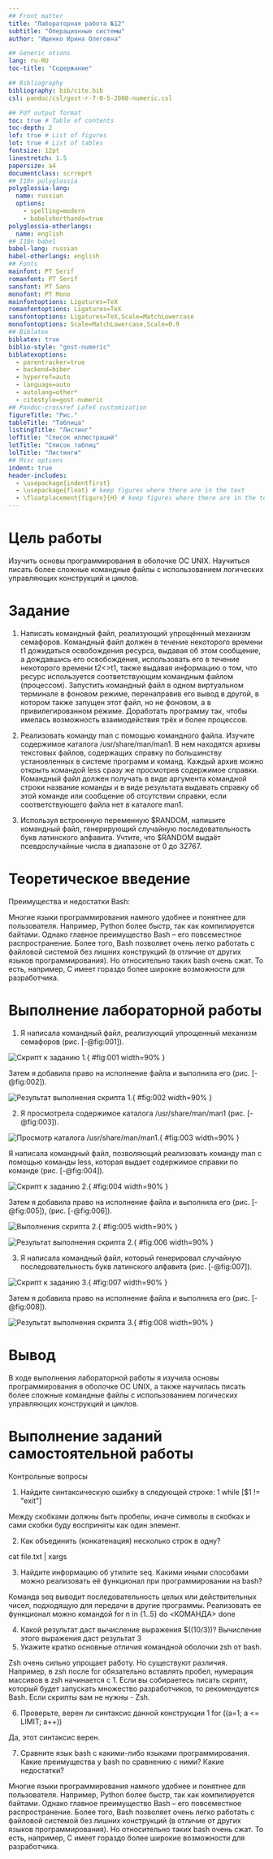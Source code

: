 ```yaml
---
## Front matter
title: "Лабораторная работа №12"
subtitle: "Операционные системы"
author: "Ищенко Ирина Олеговна"

## Generic otions
lang: ru-RU
toc-title: "Содержание"

## Bibliography
bibliography: bib/cite.bib
csl: pandoc/csl/gost-r-7-0-5-2008-numeric.csl

## Pdf output format
toc: true # Table of contents
toc-depth: 2
lof: true # List of figures
lot: true # List of tables
fontsize: 12pt
linestretch: 1.5
papersize: a4
documentclass: scrreprt
## I18n polyglossia
polyglossia-lang:
  name: russian
  options:
	- spelling=modern
	- babelshorthands=true
polyglossia-otherlangs:
  name: english
## I18n babel
babel-lang: russian
babel-otherlangs: english
## Fonts
mainfont: PT Serif
romanfont: PT Serif
sansfont: PT Sans
monofont: PT Mono
mainfontoptions: Ligatures=TeX
romanfontoptions: Ligatures=TeX
sansfontoptions: Ligatures=TeX,Scale=MatchLowercase
monofontoptions: Scale=MatchLowercase,Scale=0.9
## Biblatex
biblatex: true
biblio-style: "gost-numeric"
biblatexoptions:
  - parentracker=true
  - backend=biber
  - hyperref=auto
  - language=auto
  - autolang=other*
  - citestyle=gost-numeric
## Pandoc-crossref LaTeX customization
figureTitle: "Рис."
tableTitle: "Таблица"
listingTitle: "Листинг"
lofTitle: "Список иллюстраций"
lotTitle: "Список таблиц"
lolTitle: "Листинги"
## Misc options
indent: true
header-includes:
  - \usepackage{indentfirst}
  - \usepackage{float} # keep figures where there are in the text
  - \floatplacement{figure}{H} # keep figures where there are in the text
---
```


# Цель работы

Изучить основы программирования в оболочке ОС UNIX. Научиться писать более
сложные командные файлы с использованием логических управляющих конструкций
и циклов.

# Задание

1. Написать командный файл, реализующий упрощённый механизм семафоров. Командный файл должен в течение некоторого времени t1 дожидаться освобождения ресурса, выдавая об этом сообщение, а дождавшись его освобождения, использовать его в течение некоторого времени t2<>t1, также выдавая информацию о том, что ресурс используется соответствующим командным файлом (процессом). Запустить командный файл в одном виртуальном терминале в фоновом режиме, перенаправив его вывод в другой, в котором также запущен этот файл, но не фоновом, а в привилегированном режиме. Доработать программу так, чтобы имелась возможность взаимодействия трёх и более процессов.

2. Реализовать команду man с помощью командного файла. Изучите содержимое каталога /usr/share/man/man1. В нем находятся архивы текстовых файлов, содержащих справку по большинству установленных в системе программ и команд. Каждый архив можно открыть командой less сразу же просмотрев содержимое справки. Командный файл должен получать в виде аргумента командной строки название команды и в виде результата выдавать справку об этой команде или сообщение об отсутствии справки, если соответствующего файла нет в каталоге man1.

3. Используя встроенную переменную $RANDOM, напишите командный файл, генерирующий случайную последовательность букв латинского алфавита. Учтите, что $RANDOM выдаёт псевдослучайные числа в диапазоне от 0 до 32767.

# Теоретическое введение

Преимущества и недостатки Bash:

Многие языки программирования намного удобнее и понятнее для пользователя. Например, Python более быстр, так как компилируется байтами. Однако главное преимущество Bash – его повсеместное распространение. Более того, Bash позволяет очень легко работать с файловой системой без лишних конструкций (в отличие от других языков программирования). Но относительно таких bash очень сжат. То есть, например, C имеет гораздо более широкие возможности для разработчика.

# Выполнение лабораторной работы

1. Я написала командный файл, реализующий упрощенный механизм семафоров (рис. [-@fig:001]).

![Скрипт к заданию 1.](image/1.png){ #fig:001 width=90% }

Затем я добавила право на исполнение файла и выполнила его (рис. [-@fig:002]).

![Результат выполнения скрипта 1.](image/2.png){ #fig:002 width=90% }

2. Я просмотрела содержимое каталога /usr/share/man/man1 (рис. [-@fig:003]).

![Просмотр каталога /usr/share/man/man1.](image/3.png){ #fig:003 width=90% }

Я написала командный файл, позволяющий реализовать команду man с помощью команды less, которая выдает содержимое справки по команде (рис. [-@fig:004]).

![Скрипт к заданию 2.](image/4.png){ #fig:004 width=90% }

Затем я добавила право на исполнение файла и выполнила его (рис. [-@fig:005]), (рис. [-@fig:006]).

![Выполнения скрипта 2.](image/5.png){ #fig:005 width=90% }

![Результат выполнения скрипта 2.](image/6.png){ #fig:006 width=90% }

3. Я написала командный файл, который генерировал случайную последовательность букв латинского алфавита (рис. [-@fig:007]).

![Скрипт к заданию 3.](image/7.png){ #fig:007 width=90% }

Затем я добавила право на исполнение файла и выполнила его (рис. [-@fig:008]).

![Результат выполнения скрипта 3.](image/8.png){ #fig:008 width=90% }

# Вывод

В ходе выполнения лабораторной работы я изучила основы программирования в оболочке ОС UNIX, а также научилась писать более сложные командные файлы с использованием логических управляющих конструкций и циклов. 

# Выполнение заданий самостоятельной работы 

Контрольные вопросы

1.	Найдите синтаксическую ошибку в следующей строке: 1 while [$1 != "exit"]

Между скобками должны быть пробелы, иначе символы в скобках и сами скобки буду восприняты как один элемент.

2.	Как объединить (конкатенация) несколько строк в одну?

cat file.txt | xargs 

3.	Найдите информацию об утилите seq. Какими иными способами можно реализовать её функционал при программировании на bash?

Команда seq выводит последовательность целых или действительных чисел, подходящую для передачи в другие программы. Реализовать ее функционал можно командой for n in {1..5} do <КОМАНДА> done

4.	Какой результат даст вычисление выражения $((10/3))?
Вычисление этого выражения даст результат 3
5.	Укажите кратко основные отличия командной оболочки zsh от bash.

Zsh очень сильно упрощает работу. Но существуют различия. Например, в zsh после for обязательно вставлять пробел, нумерация массивов в zsh начинается с 1. Если вы собираетесь писать скрипт, который будет запускать множество разработчиков, то рекомендуется Bash. Если скрипты вам не нужны - Zsh.

6.	Проверьте, верен ли синтаксис данной конструкции 1 for ((a=1; a <= LIMIT; a++))

Да, этот синтаксис верен.

7.	Сравните язык bash с какими-либо языками программирования. Какие преимущества у bash по сравнению с ними? Какие недостатки?

Многие языки программирования намного удобнее и понятнее для пользователя. Например, Python более быстр, так как компилируется байтами. Однако главное преимущество Bash – его повсеместное распространение. Более того, Bash позволяет очень легко работать с файловой системой без лишних конструкций (в отличие от других языков программирования). Но относительно таких bash очень сжат. То есть, например, C имеет гораздо более широкие возможности для разработчика.

